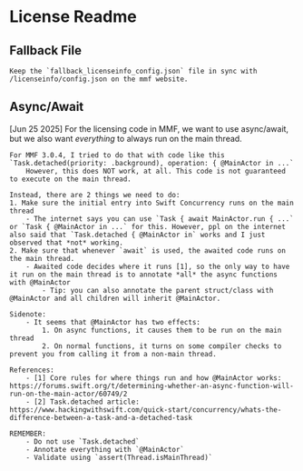 #  License Readme

## Fallback File

    Keep the `fallback_licenseinfo_config.json` file in sync with /licenseinfo/config.json on the mmf website.

## Async/Await

[Jun 25 2025]
    For the licensing code in MMF, we want to use async/await, but we also want *everything* to always run on the main thread.
    
    For MMF 3.0.4, I tried to do that with code like this `Task.detached(priority: .background), operation: { @MainActor in ...`
        However, this does NOT work, at all. This code is not guaranteed to execute on the main thread.
        
    Instead, there are 2 things we need to do:
    1. Make sure the initial entry into Swift Concurrency runs on the main thread
        - The internet says you can use `Task { await MainActor.run { ...` or `Task { @MainActor in ...` for this. However, ppl on the internet also said that `Task.detached { @MainActor in` works and I just observed that *not* working.
    2. Make sure that whenever `await` is used, the awaited code runs on the main thread.
        - Awaited code decides where it runs [1], so the only way to have it run on the main thread is to annotate *all* the async functions with @MainActor
            - Tip: you can also annotate the parent struct/class with @MainActor and all children will inherit @MainActor.

    Sidenote:
        - It seems that @MainActor has two effects: 
            1. On async functions, it causes them to be run on the main thread 
            2. On normal functions, it turns on some compiler checks to prevent you from calling it from a non-main thread. 

    References:
        - [1] Core rules for where things run and how @MainActor works: https://forums.swift.org/t/determining-whether-an-async-function-will-run-on-the-main-actor/60749/2
        - [2] Task.detached article: https://www.hackingwithswift.com/quick-start/concurrency/whats-the-difference-between-a-task-and-a-detached-task
    
    REMEMBER:
        - Do not use `Task.detached`
        - Annotate everything with `@MainActor`
        - Validate using `assert(Thread.isMainThread)`
